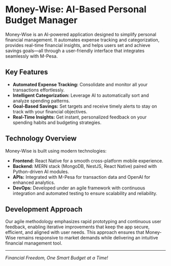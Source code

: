 # Money-Wise: AI-Based Personal Budget Manager

Money-Wise is an AI-powered application designed to simplify personal financial management. It automates expense tracking and categorization, provides real-time financial insights, and helps users set and achieve savings goals—all through a user-friendly interface that integrates seamlessly with M-Pesa.

## Key Features

- **Automated Expense Tracking:** Consolidate and monitor all your transactions effortlessly.
- **Intelligent Categorization:** Leverage AI to automatically sort and analyze spending patterns.
- **Goal-Based Savings:** Set targets and receive timely alerts to stay on track with your financial objectives.
- **Real-Time Insights:** Get instant, personalized feedback on your spending habits and budgeting strategies.

## Technology Overview

Money-Wise is built using modern technologies:

- **Frontend:** React Native for a smooth cross-platform mobile experience.
- **Backend:** MERN stack (MongoDB, NestJS, React Native) paired with Python-driven AI modules.
- **APIs:** Integrated with M-Pesa for transaction data and OpenAI for enhanced analytics.
- **DevOps:** Developed under an agile framework with continuous integration and automated testing to ensure scalability and reliability.

## Development Approach

Our agile methodology emphasizes rapid prototyping and continuous user feedback, enabling iterative improvements that keep the app secure, efficient, and aligned with user needs. This approach ensures that Money-Wise remains responsive to market demands while delivering an intuitive financial management tool.

---

_Financial Freedom, One Smart Budget at a Time!_
